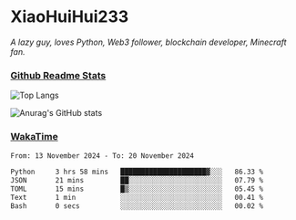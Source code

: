 # XiaoHuiHui233

*A lazy guy, loves Python, Web3 follower, blockchain developer, Minecraft fan.*

### [Github Readme Stats](https://github.com/anuraghazra/github-readme-stats)

![Top Langs](https://github-readme-stats.vercel.app/api/top-langs/?username=XiaoHuiHui233&layout=compact&theme=github_dark)

![Anurag's GitHub stats](https://github-readme-stats.vercel.app/api?username=XiaoHuiHui233&show_icons=true&theme=github_dark)

### [WakaTime](https://wakatime.com)

<!--START_SECTION:waka-->

```txt
From: 13 November 2024 - To: 20 November 2024

Python     3 hrs 58 mins   █████████████████████▓░░░   86.33 %
JSON       21 mins         ██░░░░░░░░░░░░░░░░░░░░░░░   07.79 %
TOML       15 mins         █▒░░░░░░░░░░░░░░░░░░░░░░░   05.45 %
Text       1 min           ░░░░░░░░░░░░░░░░░░░░░░░░░   00.41 %
Bash       0 secs          ░░░░░░░░░░░░░░░░░░░░░░░░░   00.02 %
```

<!--END_SECTION:waka-->
